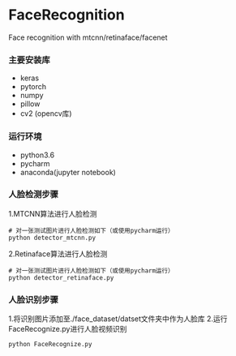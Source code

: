 # FaceRecognition
Face recognition with mtcnn/retinaface/facenet

### 主要安装库
- keras
- pytorch
- numpy
- pillow
- cv2 (opencv库)

### 运行环境
- python3.6
- pycharm
- anaconda(jupyter notebook)

### 人脸检测步骤
1.MTCNN算法进行人脸检测
```
# 对一张测试图片进行人脸检测如下（或使用pycharm运行）
python detector_mtcnn.py
```

2.Retinaface算法进行人脸检测
```
# 对一张测试图片进行人脸检测如下（或使用pycharm运行）
python detector_retinaface.py
```

### 人脸识别步骤
1.将识别图片添加至./face_dataset/datset文件夹中作为人脸库
2.运行FaceRecognize.py进行人脸视频识别
```
python FaceRecognize.py
```
